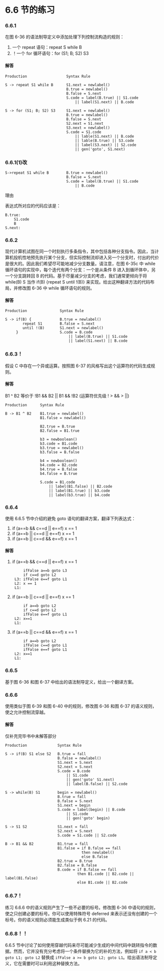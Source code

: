# 6.6 节的练习

### 6.6.1

在图 6-36 的语法制导定义中添加处理下列控制流构造的规则：

1. 一个 repeat 语句：repeat S while B
2. ！一个 for 循环语句：for (S1; B; S2) S3

#### 解答

    Production                  Syntax Rule
    
    S -> repeat S1 while B      S1.next = newlabel()
                                B.true = newlabel()
                                B.false = S.next
                                S.code = label(B.true) || S1.code
                                    || label(S1.next) || B.code
                                
    S -> for (S1; B; S2) S3     S1.next = newlabel()
                                B.true = newlabel()
                                B.false = S.next
                                S2.next = S1.next
                                S3.next = newlabel()
                                S.code = S1.code
                                    || lable(S1.next) || B.code
                                    || lable(B.true) || S3.code
                                    || label(S3.next) || S2.code
                                    || gen('goto', S1.next)
                                

### 6.6.1(1)改
    S->repeat S1 while B        B.true = newlabel()
                                B.false = S.next
                                S.code = label(B.true) || S1.code
                                    || B.code
                                

理由

表达式所对应的代码应该是：

    B.true:
        S1.code
        B
    S.next:

### 6.6.2

现代计算机试图在同一个时刻执行多条指令，其中包括各种分支指令。因此，当计算机投机性地预先执行某个分支，但实际控制流却进入另一个分支时，付出的代价是很大的。因此我们希望尽可能地减少分支数量。请注意，在图 6-35c 中 while 循环语句的实现中，每个迭代有两个分支：一个是从条件 B 进入到循环体中，另一个分支跳转回 B 的代码。基于尽量减少分支的考虑，我们通常更倾向于将 while(B) S 当作 if(B) {repeat S until !(B)} 来实现。给出这种翻译方法的代码布局，并修改图 6-36 中 while 循环语句的规则。

#### 解答

    Production               Syntax Rule
    
    S -> if(B) {             B.true = newlabel()    
            repeat S1        B.false = S.next            
            until !(B)       S1.next = newlabel()
         }                   S.code = B.code
                                 || label(B.true) || S1.code
                                 || label(S1.next) || B.code

### 6.6.3！

假设 C 中存在一个异或运算。按照图 6-37 的风格写出这个运算符的代码生成规则。

#### 解答

B1 ^ B2 等价于 !B1 && B2 || B1 && !B2 (运算符优先级 ! > && > ||)

    Production      Syntax Rule
    
    B -> B1 ^ B2    B1.true = newlabel()
                    B1.false = newlabel()
                    
                    B2.true = B.true
                    B2.false = B1.true
                    
                    b3 = newboolean()
                    b3.code = B1.code
                    b3.true = newlabel()
                    b3.false = B.false
                    
                    b4 = newboolean()
                    b4.code = B2.code
                    b4.true = B.false
                    b4.false = B.true
                    
                    S.code = B1.code
                        || label(B1.false) || B2.code
                        || label(B1.true) || b3.code
                        || label(b3.true) || b4.code
                        
### 6.6.4

使用 6.6.5 节中介绍的避免 goto 语句的翻译方案，翻译下列表达式：

1. if (a==b && c==d || e==f) x == 1
2. if (a==b || c==d || e==f) x == 1
3. if (a==b || c==d && e==f) x == 1
    
#### 解答

1. if (a==b && c==d || e==f) x == 1

            ifFalse a==b goto L3 
            if c==d goto L2
        L3: ifFalse e==f goto L1
        L2: x == 1
        L1:

2. if (a==b || c==d || e==f) x == 1

            if a==b goto L2
            if c==d goto L2
            ifFalse e==f goto L1
        L2: x==1
        L1:

3. if (a==b || c==d && e==f) x == 1

            if a==b goto L2
            ifFalse c==d goto L1
            ifFalse e==f goto L1
        L2: x==1
        L1:
        
### 6.6.5

基于图 6-36 和图 6-37 中给出的语法制导定义，给出一个翻译方案。

### 6.6.6

使用类似于图 6-39 和图 6-40 中的规则，修改图 6-36 和图 6-37 的语义规则，使之允许控制流穿越。

#### 解答

仅补充完毕书中未解答部分

    Production              Syntax Rule
                        
    S -> if(B) S1 else S2   B.true = fall
                            B.false = newlabel()
                            S1.next = S.next
                            S2.next = S.next
                            S.code = B.code 
                                || S1.code
                                || gen('goto' S1.next)
                                || label(B.false) || S2.code
                                
    S -> while(B) S1        begin = newlabel()
                            B.true = fall
                            B.false = S.next
                            S1.next = begin
                            S.code = label(begin) || B.code
                                || S1.code
                                || gen('goto' begin)
                                
    S -> S1 S2              S1.next = fall
                            S2.next = S.next
                            S.code = S1.code || S2.code
                            
    B -> B1 && B2           B1.true = fall
                            B1.false = if B.false == fall
                                       then newlabel()
                                       else B.false
                            B2.true = B.true
                            B2.false = B.false
                            B.code = if B.false == fall
                                     then B1.code || B2.code || label(B1.false)
                                     else B1.code || B2.code

### 6.6.7！

练习 6.6.6 中的语义规则产生了一些不必要的标号。修改图 6-36 中语句的规则，使之只创建必要的标号。你可以使用特殊符号 deferred 来表示还没有创建的一个标号。你的语义规则必须能生成类似于例 6.21 的代码。

### 6.6.8！！

6.6.5 节中讨论了如何使用穿越代码来尽可能减少生成的中间代码中跳转指令的数据。然而，它并没有充分考虑将一个条件替换为它的补的方法，例如将 `if a < b goto L1; goto L2` 替换成 `ifFalse a >= b goto L2; goto L1`。给出语法制导定义，它在需要时可以利用这种替换方法。
